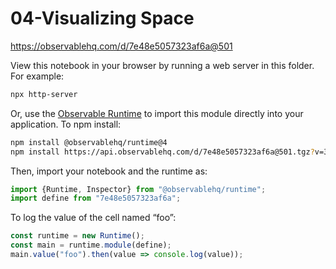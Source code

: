 # 04-Visualizing Space

https://observablehq.com/d/7e48e5057323af6a@501

View this notebook in your browser by running a web server in this folder. For
example:

~~~sh
npx http-server
~~~

Or, use the [Observable Runtime](https://github.com/observablehq/runtime) to
import this module directly into your application. To npm install:

~~~sh
npm install @observablehq/runtime@4
npm install https://api.observablehq.com/d/7e48e5057323af6a@501.tgz?v=3
~~~

Then, import your notebook and the runtime as:

~~~js
import {Runtime, Inspector} from "@observablehq/runtime";
import define from "7e48e5057323af6a";
~~~

To log the value of the cell named “foo”:

~~~js
const runtime = new Runtime();
const main = runtime.module(define);
main.value("foo").then(value => console.log(value));
~~~
